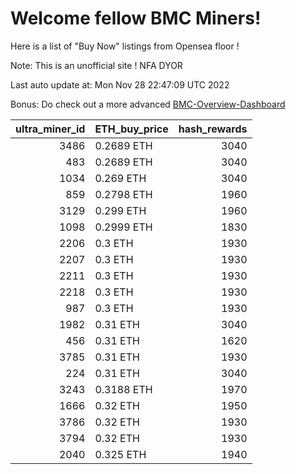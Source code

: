 # Welcome fellow BMC Miners!
Here is a list of "Buy Now" listings from Opensea floor !

Note: This is an unofficial site ! NFA DYOR

Last auto update at: Mon Nov 28 22:47:09 UTC 2022

Bonus: Do check out a more advanced [BMC-Overview-Dashboard](https://dune.com/defifunk/BMC-Overview-Dashboard)


|   ultra_miner_id | ETH_buy_price   |   hash_rewards |
|-----------------:|:----------------|---------------:|
|             3486 | 0.2689 ETH      |           3040 |
|              483 | 0.2689 ETH      |           3040 |
|             1034 | 0.269 ETH       |           3040 |
|              859 | 0.2798 ETH      |           1960 |
|             3129 | 0.299 ETH       |           1960 |
|             1098 | 0.2999 ETH      |           1830 |
|             2206 | 0.3 ETH         |           1930 |
|             2207 | 0.3 ETH         |           1930 |
|             2211 | 0.3 ETH         |           1930 |
|             2218 | 0.3 ETH         |           1930 |
|              987 | 0.3 ETH         |           1930 |
|             1982 | 0.31 ETH        |           3040 |
|              456 | 0.31 ETH        |           1620 |
|             3785 | 0.31 ETH        |           1930 |
|              224 | 0.31 ETH        |           3040 |
|             3243 | 0.3188 ETH      |           1970 |
|             1666 | 0.32 ETH        |           1950 |
|             3786 | 0.32 ETH        |           1930 |
|             3794 | 0.32 ETH        |           1930 |
|             2040 | 0.325 ETH       |           1940 |